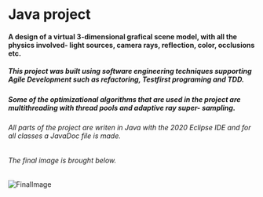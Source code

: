 # Java project

#### A design of a virtual 3-dimensional grafical scene model, with all the physics involved- light sources, camera rays, reflection, color, occlusions etc.
##### This project was built using software engineering techniques supporting Agile Development such as refactoring, Testfirst programing and TDD.
##### Some of the optimizational algorithms that are used in the project are multithreading with thread pools and adaptive ray super- sampling.
###### All parts of the project are writen in Java with the 2020 Eclipse IDE and for all classes a JavaDoc file is made.
###### The final image is brought below.

![FinalImage](https://user-images.githubusercontent.com/73060217/129628643-c43e0a0e-daab-4efb-ab2b-4cb887613512.png)

